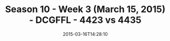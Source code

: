 ---
title: Season 10 - Week 3 (March 15, 2015) - DCGFFL - 4423 vs 4435
teams_score:
- team: 4423
  score: 20
- team: 4435
  score: 18
mvp: Mark H. (Camo Grey); Enrique P. (Power Yellow
game-ball: N/A
sportsperson: ''
season: 10
week:
date: '2015-03-16T14:28:10'
pageid: season-10-week-three-4423-vs-4435
---